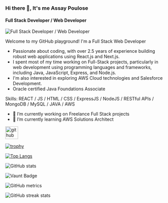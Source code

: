 ### Hi there 👋, It's me Assay Poulose
#### Full Stack Developer / Web Developer
![Full Stack Developer / Web Developer](https://img.freepik.com/premium-photo/banner-young-girl-using-laptop-coding-progr-digital-native-gen-alpha-design_655090-558253.jpg)

Welcome to my GitHub playground! I'm a Full Stack Web Developer
- Passionate about coding, with over 2.5 years of experience building robust web applications using React.js and Next.js. 
- I spent most of my time working on Full-Stack projects, particularly in web development using programming languages and frameworks, including Java, JavaScript, Express, and Node.js.
- I'm also interested in exploring AWS Cloud technologies and Salesforce Development.
- Oracle certified Java Foundations Associate

Skills: REACT / JS / HTML / CSS / ExpressJS / NodeJS / RESTful APIs / MongoDB / MySQL / JAVA / AWS 

- 🔭 I’m currently working on Freelance Full Stack projects 
- 🌱 I’m currently learning AWS Solutions Architect 




[<img src='https://cdn.jsdelivr.net/npm/simple-icons@3.0.1/icons/github.svg' alt='github' height='40'>](https://github.com/assaypoulose)  

[![trophy](https://github-profile-trophy.vercel.app/?username=assaypoulose)](https://github.com/ryo-ma/github-profile-trophy)

[![Top Langs](https://github-readme-stats.vercel.app/api/top-langs/?username=assaypoulose)](https://github.com/anuraghazra/github-readme-stats)

![GitHub stats](https://github-readme-stats.vercel.app/api?username=assaypoulose&show_icons=true)  

![Vaunt Badge](https://api.vaunt.dev/v1/github/entities/assaypoulose/contributions?format=svg&private=false)  

![GitHub metrics](https://metrics.lecoq.io/assaypoulose)  

![GitHub streak stats](https://streak-stats.demolab.com/?user=assaypoulose)  
